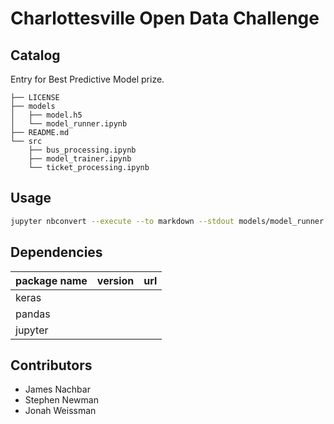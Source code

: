 # Charlottesville Open Data Challenge

## Catalog
Entry for Best Predictive Model prize.

```
├── LICENSE
├── models
│   ├── model.h5
│   └── model_runner.ipynb
├── README.md
└── src
    ├── bus_processing.ipynb
    ├── model_trainer.ipynb
    └── ticket_processing.ipynb
```
## Usage
```bash
jupyter nbconvert --execute --to markdown --stdout models/model_runner.ipynb
```

## Dependencies
| package name | version | url |
| ------------ | ------- | --- |
| keras        |         |     |
| pandas       |         |     |
| jupyter      |         |     |

## Contributors
* James Nachbar
* Stephen Newman
* Jonah Weissman
